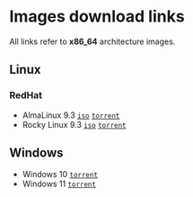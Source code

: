 # Images download links

All links refer to **x86_64** architecture images.

## Linux

### RedHat
* AlmaLinux 9.3 [`iso`](https://repo.almalinux.org/almalinux/9.3/isos/x86_64/AlmaLinux-9.3-x86_64-dvd.iso) [`torrent`](https://repo.almalinux.org/almalinux/9.3/isos/x86_64/AlmaLinux-9.3-x86_64.torrent)
* Rocky Linux 9.3 [`iso`](https://download.rockylinux.org/pub/rocky/9.3/isos/x86_64/Rocky-9.3-x86_64-dvd.iso) [`torrent`](https://download.rockylinux.org/pub/rocky/9.3/isos/x86_64/Rocky-9.3-x86_64-dvd.torrent)
<!--- * Fedora 39 Workstation [`iso`](https://mirror.yandex.ru/fedora/linux/releases/39/Workstation/x86_64/iso/Fedora-Workstation-Live-x86_64-39-1.5.iso) [`torrent`](https://torrent.fedoraproject.org/torrents/Fedora-Workstation-Live-x86_64-39.torrent) --->

<!--- ### Debian --->
<!--- * Debian 12.4 [`iso`](https://cdimage.debian.org/debian-cd/12.4.0/amd64/iso-dvd/debian-12.4.0-amd64-DVD-1.iso) [`torrent`](https://cdimage.debian.org/debian-cd/12.4.0/amd64/bt-dvd/debian-12.4.0-amd64-DVD-1.iso.torrent) --->
<!--- * Kali Linux 2023.1 [`iso`](https://cdimage.kali.org/kali-2023.4/kali-linux-2023.4-installer-amd64.iso) [`torrent`](https://cdimage.kali.org/kali-2023.4/kali-linux-2023.4-installer-amd64.iso.torrent) --->

## Windows
* Windows 10 [`torrent`](https://rutracker.org/forum/dl.php?t=6346488)
* Windows 11 [`torrent`](https://rutracker.org/forum/dl.php?t=6285247)
